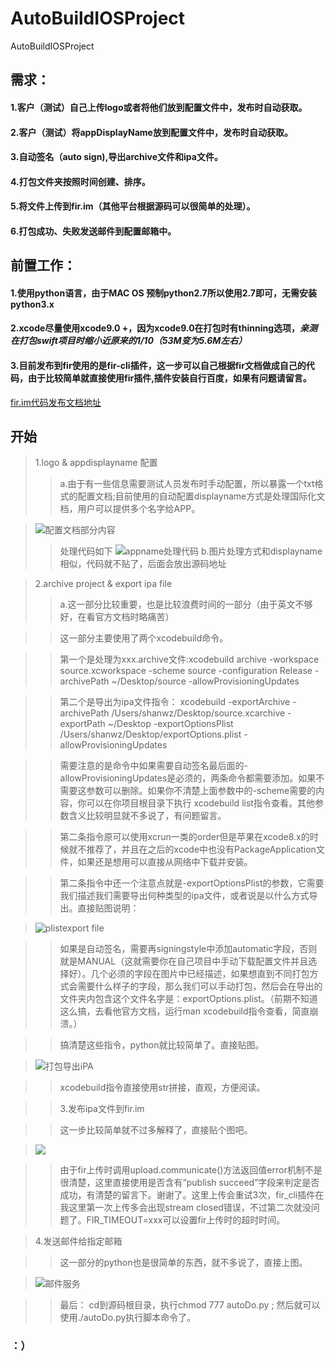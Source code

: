 # AutoBuildIOSProject
AutoBuildIOSProject

## 需求：
#### 1.客户（测试）自己上传logo或者将他们放到配置文件中，发布时自动获取。
#### 2.客户（测试）将appDisplayName放到配置文件中，发布时自动获取。
#### 3.自动签名（auto sign),导出archive文件和ipa文件。
#### 4.打包文件夹按照时间创建、排序。
#### 5.将文件上传到fir.im（其他平台根据源码可以很简单的处理）。
#### 6.打包成功、失败发送邮件到配置邮箱中。

## 前置工作：
#### 1.使用python语言，由于MAC OS 预制python2.7所以使用2.7即可，无需安装python3.x
#### 2.xcode尽量使用xcode9.0 +，因为xcode9.0在打包时有thinning选项，*亲测在打包swift项目时缩小近原来的1/10（53M变为5.6M左右）*
#### 3.目前发布到fir使用的是fir-cli插件，这一步可以自己根据fir文档做成自己的代码，由于比较简单就直接使用fir插件,插件安装自行百度，如果有问题请留言。
[fir.im代码发布文档地址](https://fir.im/docs/publish)

## 开始
> 1.logo & appdisplayname 配置
>> a.由于有一些信息需要测试人员发布时手动配置，所以暴露一个txt格式的配置文档;目前使用的自动配置displayname方式是处理国际化文档，用户可以提供多个名字给APP。

> ![配置文档部分内容](https://user-gold-cdn.xitu.io/2018/4/3/16289461bab59025?w=1052&h=777&f=jpeg&s=163537)
>> 处理代码如下
> ![appname处理代码](https://user-gold-cdn.xitu.io/2018/4/3/162894ae918ad3c5?w=772&h=889&f=png&s=190083)
>> b.图片处理方式和displayname相似，代码就不贴了，后面会放出源码地址

> 2.archive project & export ipa file
>> a.这一部分比较重要，也是比较浪费时间的一部分（由于英文不够好，在看官方文档时略痛苦）

>> 这一部分主要使用了两个xcodebuild命令。

>> 第一个是处理为xxx.archive文件:xcodebuild archive -workspace source.xcworkspace -scheme source -configuration Release -archivePath ~/Desktop/source -allowProvisioningUpdates

>> 第二个是导出为ipa文件指令： xcodebuild -exportArchive -archivePath /Users/shanwz/Desktop/source.xcarchive -exportPath ~/Desktop -exportOptionsPlist /Users/shanwz/Desktop/exportOptions.plist -allowProvisioningUpdates

>> 需要注意的是命令中如果需要自动签名最后面的-allowProvisioningUpdates是必须的，两条命令都需要添加。如果不需要这参数可以删除。如果你不清楚上面参数中的-scheme需要的内容，你可以在你项目根目录下执行 xcodebuild list指令查看。其他参数含义比较明显就不多说了，有问题留言。

>> 第二条指令原可以使用xcrun一类的order但是苹果在xcode8.x的时候就不推荐了，并且在之后的xcode中也没有PackageApplication文件，如果还是想用可以直接从网络中下载并安装。

>> 第二条指令中还一个注意点就是-exportOptionsPlist的参数，它需要我们描述我们需要导出何种类型的ipa文件，或者说是以什么方式导出。直接贴图说明：

> ![plistexport file](https://user-gold-cdn.xitu.io/2018/4/3/1628958eb359bfc1?w=513&h=736&f=png&s=108676)

>> 如果是自动签名，需要再signingstyle中添加automatic字段，否则就是MANUAL（这就需要你在自己项目中手动下载配置文件并且选择好）。几个必须的字段在图片中已经描述，如果想直到不同打包方式会需要什么样子的字段，那么我们可以手动打包，然后会在导出的文件夹内包含这个文件名字是：exportOptions.plist。（前期不知道这么搞，去看他官方文档，运行man xcodebuild指令查看，简直崩溃。）

>> 搞清楚这些指令，python就比较简单了。直接贴图。

> ![打包导出iPA](https://user-gold-cdn.xitu.io/2018/4/3/162895f9b5dc11f0?w=1214&h=793&f=png&s=212954)

>> xcodebuild指令直接使用str拼接，直观，方便阅读。

>> 3.发布ipa文件到fir.im

>> 这一步比较简单就不过多解释了，直接贴个图吧。

> ![](https://user-gold-cdn.xitu.io/2018/4/3/1628963b24a51eb0?w=1012&h=772&f=png&s=193681)

>> 由于fir上传时调用upload.communicate()方法返回值error机制不是很清楚，这里直接使用是否含有“publish succeed”字段来判定是否成功，有清楚的留言下。谢谢了。这里上传会重试3次，fir_cli插件在我这里第一次上传多会出现stream closed错误，不过第二次就没问题了。FIR_TIMEOUT=xxx可以设置fir上传时的超时时间。

> 4.发送邮件给指定邮箱

>> 这一部分的python也是很简单的东西，就不多说了，直接上图。 

> ![邮件服务](https://user-gold-cdn.xitu.io/2018/4/3/162896966223b51c?w=1144&h=649&f=png&s=175062)

>> 最后：
cd到源码根目录，执行chmod 777 autoDo.py ; 然后就可以使用./autoDo.py执行脚本命令了。

### ：）



